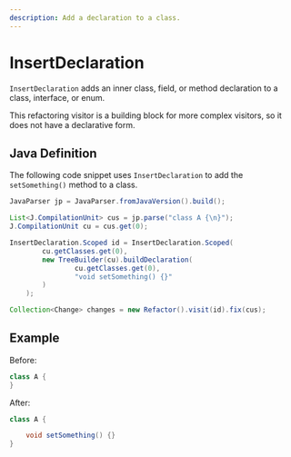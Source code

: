 ```yaml
---
description: Add a declaration to a class.
---
```


# InsertDeclaration

`InsertDeclaration` adds an inner class, field, or method declaration to a class, interface, or enum.

This refactoring visitor is a building block for more complex visitors, so it does not have a declarative form.

## Java Definition

The following code snippet uses `InsertDeclaration` to add the `setSomething()` method to a class.

```java
JavaParser jp = JavaParser.fromJavaVersion().build();

List<J.CompilationUnit> cus = jp.parse("class A {\n}"); 
J.CompilationUnit cu = cus.get(0);

InsertDeclaration.Scoped id = InsertDeclaration.Scoped(
        cu.getClasses.get(0),
        new TreeBuilder(cu).buildDeclaration(
                cu.getClasses.get(0),
                "void setSomething() {}"
        )
    );

Collection<Change> changes = new Refactor().visit(id).fix(cus);
```

## Example

Before:

```java
class A {
}
```

After:

```java
class A {

    void setSomething() {}
}
```

